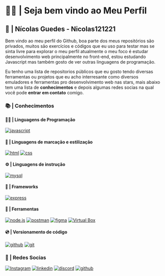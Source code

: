 # 👨‍💻 | Seja bem vindo ao Meu Perfil

## 💾 | **Nícolas Guedes** - Nicolas121221

Bem vindo ao meu perfil do Github, boa parte dos meus repositórios são privados, muitos
são exercícios e códigos que eu uso para testar mas se sinta livre para explorar o meu perfil
atualmente o meu foco é estudar desenvolvimento web principalmente no front-end, estou estudando
Javascript mas também gosto de ver outras linguagens de programação.

Eu tenho uma lista de repositorios públicos que eu gosto tendo diversas ferramentas ou projetos que
eu acho interresante como diversos emuladores e ferramentas pro desenvolvimento web nas stars, mais abaixo tem
uma lista de **conhecimentos** e depois algumas redes socias na qual você pode **entrar em contato** comigo.

### 📚 | Conhecimentos

#### 👨‍💻 | Linguagens de Programação

[![javascript](https://img.shields.io/badge/JavaScript-F7DF1E.svg?style=for-the-badge&logo=JavaScript&logoColor=black)](https://developer.mozilla.org/en-US/docs/Web/JavaScript)

#### 📁 | Linguagens de marcação e estilização

[![html](https://img.shields.io/badge/HTML5-E34F26.svg?style=for-the-badge&logo=HTML5&logoColor=white)](https://developer.mozilla.org/en-US/docs/Web/HTML)
[![css](https://img.shields.io/badge/CSS3-1572B6.svg?style=for-the-badge&logo=CSS3&logoColor=white)](https://developer.mozilla.org/en-US/docs/Web/CSS)

#### ⚙ | Linguagens de instrução

[![mysql](https://img.shields.io/badge/MySQL-4479A1.svg?style=for-the-badge&logo=MySQL&logoColor=white)](https://www.mysql.com/)

#### 🔨 | Frameworks

[![express](https://img.shields.io/badge/Express-000000.svg?style=for-the-badge&logo=Express&logoColor=white)](https://expressjs.com/)

#### 🔎 | Ferramentas

[![node.js](https://img.shields.io/badge/Node.js-5FA04E.svg?style=for-the-badge&logo=nodedotjs&logoColor=white)](https://nodejs.org/)
[![postman](https://img.shields.io/badge/Postman-FF6C37.svg?style=for-the-badge&logo=Postman&logoColor=white)](https://www.postman.com/)
[![figma](https://img.shields.io/badge/Figma-F24E1E.svg?style=for-the-badge&logo=Figma&logoColor=white)](https://www.figma.com/)
[![Virtual Box](https://img.shields.io/badge/VirtualBox-2F61B4.svg?style=for-the-badge&logo=VirtualBox&logoColor=white)](https://www.virtualbox.org/)

#### 💿 | Versionamento de código

[![github](https://img.shields.io/badge/GitHub-181717.svg?style=for-the-badge&logo=GitHub&logoColor=white)](https://github.com/Nicolas121221)
[![git](https://img.shields.io/badge/Git-F05032.svg?style=for-the-badge&logo=Git&logoColor=white)](https://git-scm.com/)

### 📱 | Redes Socias

[![Instagram](https://img.shields.io/badge/Instagram-FF0069.svg?style=for-the-badge&logo=Instagram&logoColor=white)](https://www.instagram.com/nicolas121221/)
[![linkedin](https://img.shields.io/badge/LinkedIn-0077B5?style=for-the-badge&logo=linkedin&logoColor=white)](https://www.linkedin.com/in/nicolasguedes1)
[![discord](https://img.shields.io/badge/Discord-5865F2.svg?style=for-the-badge&logo=Discord&logoColor=white)](https://discordapp.com/users/740753560706220153)
[![github](https://img.shields.io/badge/GitHub-181717.svg?style=for-the-badge&logo=GitHub&logoColor=white)](https://github.com/Nicolas121221)
